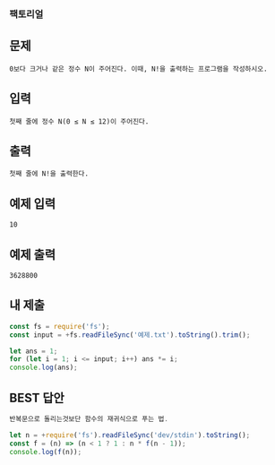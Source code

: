 ### 팩토리얼

## 문제

```
0보다 크거나 같은 정수 N이 주어진다. 이때, N!을 출력하는 프로그램을 작성하시오.
```

## 입력

```
첫째 줄에 정수 N(0 ≤ N ≤ 12)이 주어진다.
```

## 출력

```
첫째 줄에 N!을 출력한다.

```

## 예제 입력

```
10
```

## 예제 출력

```
3628800
```

## 내 제출

```js
const fs = require('fs');
const input = +fs.readFileSync('예제.txt').toString().trim();

let ans = 1;
for (let i = 1; i <= input; i++) ans *= i;
console.log(ans);
```

## BEST 답안

```js
반복문으로 돌리는것보단 함수의 재귀식으로 푸는 법.

let n = +require('fs').readFileSync('dev/stdin').toString();
const f = (n) => (n < 1 ? 1 : n * f(n - 1));
console.log(f(n));
```
